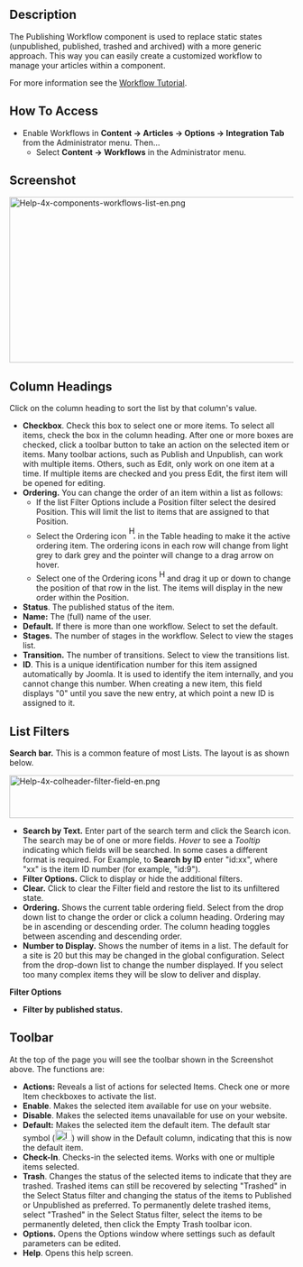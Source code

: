 <!-- Filename: Help4.x:Workflows_List / Display title: Workflows List -->

## Description

The Publishing Workflow component is used to replace static states
(unpublished, published, trashed and archived) with a more generic
approach. This way you can easily create a customized workflow to manage
your articles within a component.

For more information see the [Workflow
Tutorial](https://docs.joomla.org/J4.x:Workflow/en "J4.x:Workflow/en").

## How To Access

- Enable Workflows in
  **Content **→** Articles **→** Options **→** Integration Tab** from
  the Administrator menu. Then...
  - Select **Content **→** Workflows** in the Administrator menu.

## Screenshot

<img
src="https://docs.joomla.org/images/c/c8/Help-4x-components-workflows-list-en.png"
decoding="async" data-file-width="800" data-file-height="294"
width="800" height="294"
alt="Help-4x-components-workflows-list-en.png" />

## Column Headings

Click on the column heading to sort the list by that column's value.

- **Checkbox**. Check this box to select one or more items. To select
  all items, check the box in the column heading. After one or more
  boxes are checked, click a toolbar button to take an action on the
  selected item or items. Many toolbar actions, such as Publish and
  Unpublish, can work with multiple items. Others, such as Edit, only
  work on one item at a time. If multiple items are checked and you
  press Edit, the first item will be opened for editing.
- **Ordering.** You can change the order of an item within a list as
  follows:
  - If the list Filter Options include a Position filter select the
    desired Position. This will limit the list to items that are
    assigned to that Position.
  - Select the Ordering icon <img
    src="https://docs.joomla.org/images/e/ee/Help30-Ordering-colheader-icon.png"
    decoding="async" data-file-width="12" data-file-height="23" width="12"
    height="23" alt="Help30-Ordering-colheader-icon.png" /> in the Table
    heading to make it the active ordering item. The ordering icons in
    each row will change from light grey to dark grey and the pointer
    will change to a drag arrow on hover.
  - Select one of the Ordering icons <img
    src="https://docs.joomla.org/images/8/87/Help30-Ordering-colheader-grab-bar-icon.png"
    decoding="async" data-file-width="10" data-file-height="21" width="10"
    height="21" alt="Help30-Ordering-colheader-grab-bar-icon.png" /> and
    drag it up or down to change the position of that row in the list.
    The items will display in the new order within the Position.
- **Status**. The published status of the item.
- **Name:** The (full) name of the user.
- **Default.** If there is more than one workflow. Select to set the
  default.
- **Stages.** The number of stages in the workflow. Select to view the
  stages list.
- **Transition.** The number of transitions. Select to view the
  transitions list.
- **ID**. This is a unique identification number for this item assigned
  automatically by Joomla. It is used to identify the item internally,
  and you cannot change this number. When creating a new item, this
  field displays "0" until you save the new entry, at which point a new
  ID is assigned to it.

## List Filters

**Search bar.** This is a common feature of most Lists. The layout is as
shown below.

<img
src="https://docs.joomla.org/images/2/2a/Help-4x-colheader-filter-field-en.png"
decoding="async" data-file-width="1478" data-file-height="76"
width="1478" height="76" alt="Help-4x-colheader-filter-field-en.png" />

- **Search by Text.** Enter part of the search term and click the Search
  icon. The search may be of one or more fields. *Hover* to see a
  *Tooltip* indicating which fields will be searched. In some cases a
  different format is required. For Example, to **Search by ID** enter
  "id:xx", where "xx" is the item ID number (for example, "id:9").
- **Filter Options.** Click to display or hide the additional filters.
- **Clear.** Click to clear the Filter field and restore the list to its
  unfiltered state.
- **Ordering.** Shows the current table ordering field. Select from the
  drop down list to change the order or click a column heading. Ordering
  may be in ascending or descending order. The column heading toggles
  between ascending and descending order.
- **Number to Display.** Shows the number of items in a list. The
  default for a site is 20 but this may be changed in the global
  configuration. Select from the drop-down list to change the number
  displayed. If you select too many complex items they will be slow to
  deliver and display.

**Filter Options**

- **Filter by published status.**

## Toolbar

At the top of the page you will see the toolbar shown in the Screenshot
above. The functions are:

- **Actions:** Reveals a list of actions for selected Items. Check one
  or more Item checkboxes to activate the list.
- **Enable**. Makes the selected item available for use on your website.
- **Disable**. Makes the selected items unavailable for use on your
  website.
- **Default:** Makes the selected item the default item. The default
  star symbol
  (<img src="https://docs.joomla.org/images/7/7e/Icon-16-default.png"
  decoding="async" data-file-width="30" data-file-height="20" width="30"
  height="20" alt="Icon-16-default.png" />) will show in the Default
  column, indicating that this is now the default item.
- **Check-In**. Checks-in the selected items. Works with one or multiple
  items selected.
- **Trash**. Changes the status of the selected items to indicate that
  they are trashed. Trashed items can still be recovered by selecting
  "Trashed" in the Select Status filter and changing the status of the
  items to Published or Unpublished as preferred. To permanently delete
  trashed items, select "Trashed" in the Select Status filter, select
  the items to be permanently deleted, then click the Empty Trash
  toolbar icon.
- **Options.** Opens the Options window where settings such as default
  parameters can be edited.
- **Help**. Opens this help screen.
